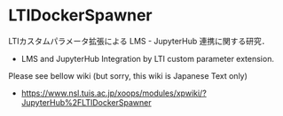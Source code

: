 # LTIDockerSpawner

LTIカスタムパラメータ拡張による LMS - JupyterHub 連携に関する研究．
- LMS and JupyterHub Integration by LTI custom parameter extension. 

Please see bellow wiki (but sorry, this wiki is Japanese Text only)
- https://www.nsl.tuis.ac.jp/xoops/modules/xpwiki/?JupyterHub%2FLTIDockerSpawner

